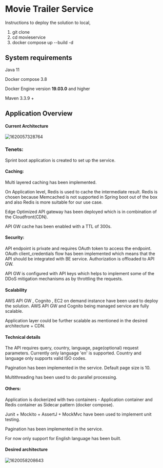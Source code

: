 # Movie Trailer Service

Instructions to deploy the solution to local,

1. git clone <repo>
2. cd movieservice
3. docker compose up --build -d

## System requirements

Java 11

Docker compose 3.8

Docker Engine version **19.03.0** and higher

Maven 3.3.9 +

## Application Overview

#### Current Architecture

![1620057328764](C:\Users\GEBRUI~1\AppData\Local\Temp\1620057328764.png)



### Tenets:

Sprint boot application is created to set up the service. 

#### Caching: 

Multi layered caching has been implemented.

On Application level, Redis is used to cache the intermediate result. Redis is chosen because Memcached is not supported in Spring boot out of the box and also Redis is more suitable for our use case.

Edge Optimized API gateway has been deployed which is in combination of the Cloudfront(CDN).

API GW cache has been enabled with a TTL of 300s.

#### Security:

API endpoint is private and requires OAuth token to access the endpoint. OAuth client_credentials flow has been implemented which means that the API should be integrated with BE service.  Authorization is offloaded to API GW.

API GW is configured with API keys which helps to implement some of the DDoS mitigation mechanisms as by throttling the requests.

#### Scalability

AWS API GW , Cognito , EC2 on demand instance have been used to deploy the solution. AWS API GW and Cognito being managed service are fully scalable.

Application layer could be further scalable as mentioned in the desired architecture + CDN.

#### Technical details

The API requires query, country, language, page(optional) request parameters. Currently only language 'en' is supported. Country and language only supports valid ISO codes.

Pagination has been implemented in the service. Default page size is 10.

Multithreading has been used to do parallel processing.



#### Others:

Application is dockerized with two containers - Application container and Redis container as Sidecar pattern (docker compose).

Junit + Mockito + AssertJ + MockMvc have been used to implement unit testing.

Pagination has been implemented in the service.

For now only support for English language has been built.



#### Desired architecture

![1620058208643](C:\Users\GEBRUI~1\AppData\Local\Temp\1620058208643.png)



